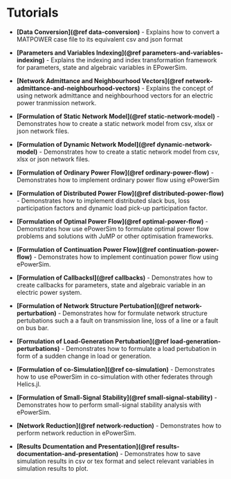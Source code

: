 # Tutorials

- **[Data Conversion](@ref data-conversion)** - Explains how to convert a MATPOWER case file to its equivalent csv and json format

- **[Parameters and Variables Indexing](@ref parameters-and-variables-indexing)** -
  Explains the indexing and index transformation framework for  parameters, state and algebraic variables in EPowerSim.

- **[Network Admittance and Neighbourhood Vectors](@ref network-admittance-and-neighbourhood-vectors)** - Explains the concept of using network admittance and neighbourhood vectors for an electric power tranmission network.
  
- **[Formulation of Static Network Model](@ref static-network-model)** - Demonstrates how to create a static network model from csv, xlsx or json network files.

- **[Formulation of Dynamic Network Model](@ref dynamic-network-model)** - Demonstrates how to create a static network model from csv, xlsx or json network files.

- **[Formulation of  Ordinary Power Flow](@ref ordinary-power-flow)** - Demonstrates how to implement ordinary power flow using ePowerSim

- **[Formulation of  Distributed Power Flow](@ref distributed-power-flow)** - Demonstrates how to implement distributed slack bus, loss participation factors and dynamic load pick-up participation factor.

- **[Formulation of  Optimal Power Flow](@ref optimal-power-flow)** - Demonstrates how use ePowerSim to formulate optimal power flow problems and solutions with JuMP or other optimisation frameworks.

- **[Formulation of  Continuation Power Flow](@ref continuation-power-flow)** - Demonstrates how to implement continuation power flow using ePowerSim.
  
- **[Formulation of Callbacksl](@ref callbacks)** - Demonstrates how to create callbacks for parameters, state and algebraic variable in an electric power system.

- **[Formulation of  Network Structure Pertubation](@ref network-perturbation)** - Demonstrates how for formulate network structure pertubations such a a fault on transmission line, loss of a line or a fault on bus bar.

- **[Formulation of  Load-Generation Pertubation](@ref load-generation-perturbations)** - Demonstrates how to formulate a load pertubation in form of a sudden change in load or generation.
  
- **[Formulation of  co-Simulation](@ref co-simulation)** - Demonstrates how to use ePowerSim in co-simulation with other federates through Helics.jl.

- **[Formulation of  Small-Signal Stability](@ref small-signal-stability)** - Demonstrates how to perform small-signal stability analysis with ePowerSim.


- **[Network Reduction](@ref network-reduction)** - Demonstrates how
  to perform network reduction in ePowerSim.

- **[Results Dcumentation and Presentation](@ref results-documentation-and-presentation)** - Demonstrates how to save simulation results in csv or tex format and select relevant variables in simulation results to plot. 





